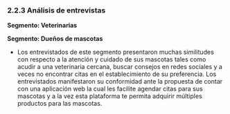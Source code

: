﻿### 2.2.3 Análisis de entrevistas

**Segmento: Veterinarias**

**Segmento: Dueños de mascotas**
- Los entrevistados de este segmento presentaron muchas similitudes con respecto a la atención y cuidado de sus mascotas tales como acudir a una veterinaria cercana, buscar consejos en redes sociales y a veces no encontrar citas en el establecimiento de su preferencia. Los entrevistados manifestaron su conformidad ante la propuesta de contar con una aplicación web la cual les facilite agendar citas para sus mascotas y a la vez esta plataforma te permita adquirir múltiples productos para las mascotas.
